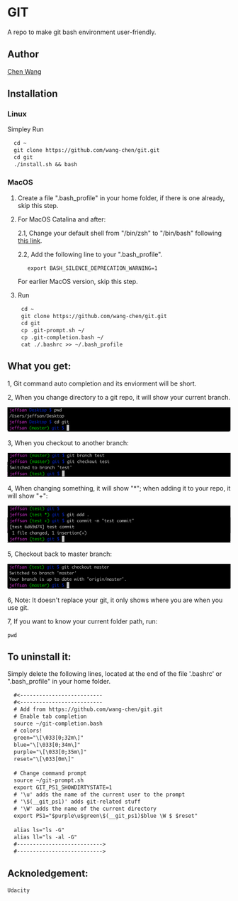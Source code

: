 # GIT

  A repo to make git bash environment user-friendly.

## Author
   [Chen Wang](https://wang-chen.github.io)
  
  
## Installation
### Linux
   Simpley Run
   
      cd ~
      git clone https://github.com/wang-chen/git.git
      cd git
      ./install.sh && bash
    
### MacOS
1. Create a file ".bash_profile" in your home folder, if there is one already, skip this step.
    
2. For MacOS Catalina and after:
   
   2.1, Change your default shell from "/bin/zsh" to "/bin/bash" following [this link](https://support.apple.com/en-us/HT208050).
   
   2.2, Add the following line to your ".bash_profile". 
   
          export BASH_SILENCE_DEPRECATION_WARNING=1
          
   For earlier MacOS version, skip this step.
  
3. Run 
   
        cd ~
        git clone https://github.com/wang-chen/git.git
        cd git
        cp .git-prompt.sh ~/
        cp .git-completion.bash ~/
        cat ./.bashrc >> ~/.bash_profile

## What you get:
  
  1, Git command auto completion and its enviorment will be short.
  
  2, When you change directory to a git repo, it will show your current branch.
  
  ![Alt text](img/repo.png?raw=true "Title")
  
  3, When you checkout to another branch:
  
   ![Alt text](img/branch.png?raw=true "Title")
   
  4, When changing something, it will show "*"; when adding it to your repo, it will show "+":
  
   ![Alt text](img/change.png?raw=true "Title")
   
  5, Checkout back to master branch:
  
   ![Alt text](img/back.png?raw=true "Title")
   
   
  6, Note: It doesn't replace your git, it only shows where you are when you use git.
  
  7, If you want to know your current folder path, run:
        
    pwd
  
 
      
## To uninstall it:

   Simply delete the following lines, located at the end of the file '.bashrc' or ".bash_profile" in your home folder.

      #<--------------------------
      #<--------------------------
      # Add from https://github.com/wang-chen/git.git
      # Enable tab completion
      source ~/git-completion.bash
      # colors!
      green="\[\033[0;32m\]"
      blue="\[\033[0;34m\]"
      purple="\[\033[0;35m\]"
      reset="\[\033[0m\]"

      # Change command prompt
      source ~/git-prompt.sh
      export GIT_PS1_SHOWDIRTYSTATE=1
      # '\u' adds the name of the current user to the prompt
      # '\$(__git_ps1)' adds git-related stuff
      # '\W' adds the name of the current directory
      export PS1="$purple\u$green\$(__git_ps1)$blue \W $ $reset"

      alias ls="ls -G"
      alias ll="ls -al -G"
      #--------------------------->
      #--------------------------->
      
      
  ## Acknoledgement:
  
    Udacity
     
